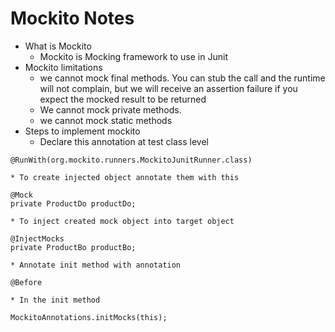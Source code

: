 # Mockito Notes
* What is Mockito
	* Mockito is Mocking framework to use in Junit
* Mockito limitations
	* 	we cannot mock final methods. You can stub the call and the runtime will not complain, but we will receive an assertion failure if you expect the mocked result to be returned
	* We cannot mock private methods.
	* we cannot mock static methods
* Steps to implement mockito
	* Declare this annotation at test class level
```
@RunWith(org.mockito.runners.MockitoJunitRunner.class)
```
	* To create injected object annotate them with this
```
@Mock
private ProductDo productDo;
```
	* To inject created mock object into target object
```
@InjectMocks
private ProductBo productBo;
```
	* Annotate init method with annotation
```
@Before
```
	* In the init method
```
MockitoAnnotations.initMocks(this);
```